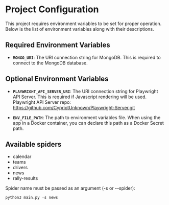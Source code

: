 # Project Configuration

This project requires environment variables to be set for proper operation. Below is the list of environment variables along with their descriptions.

## Required Environment Variables

- **`MONGO_URI`**: The URI connection string for MongoDB. This is required to connect to the MongoDB database.

## Optional Environment Variables

- **`PLAYWRIGHT_API_SERVER_URI`**: The URI connection string for Playwright API Server. This is required if Javascript rendering will be used. Playwright API Server repo: https://github.com/CypriotUnknown/Playwright-Server.git

- **`ENV_FILE_PATH`**: The path to environment variables file. When using the app in a Docker container, you can declare this path as a Docker Secret path.

## Available spiders

- calendar
- teams
- drivers
- news
- rally-results

Spider name must be passed as an argument (-s or --spider):

```python
python3 main.py -s news
```